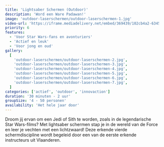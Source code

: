 ```yaml
---
title: 'Lightsaber Schermen (Outdoor)'
description: 'Word een Ware Padawan!'
image: 'outdoor-laserschermen/outdoor-laserschermen-1.jpg'
video-url: 'https://iframe.mediadelivery.net/embed/369439/102cb4a2-6345-40dd-a2e1-37ed57c43929'
priority: 6
features:
  - 'Voor Star Wars-fans en avonturiers'
  - 'Actief en leuk'
  - 'Voor jong en oud'
gallery:
  [
    'outdoor-laserschermen/outdoor-laserschermen-2.jpg',
    'outdoor-laserschermen/outdoor-laserschermen-3.jpg',
    'outdoor-laserschermen/outdoor-laserschermen-4.jpg',
    'outdoor-laserschermen/outdoor-laserschermen-5.jpg',
    'outdoor-laserschermen/outdoor-laserschermen-6.jpg',
    'outdoor-laserschermen/outdoor-laserschermen-7.jpg',
  ]
categories: ['actief', 'outdoor', 'innovaction']
duration: '30 minuten - 2 uur'
groupSize: '4 - 50 personen'
availability: 'Het hele jaar door'
---
```


Droom jij ervan om een Jedi of Sith te worden, zoals in de legendarische Star Wars-films? Met lightsaber schermen stap je in de wereld van de Force en leer je vechten met een lichtzwaard! Deze erkende vierde schermdiscipline wordt begeleid door een van de eerste erkende instructeurs uit Vlaanderen.
